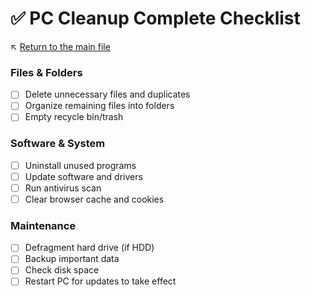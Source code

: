 # ✅ PC Cleanup Complete Checklist

↖️ [Return to the main file](../README.md)

### Files & Folders
- [ ] Delete unnecessary files and duplicates
- [ ] Organize remaining files into folders
- [ ] Empty recycle bin/trash

### Software & System
- [ ] Uninstall unused programs
- [ ] Update software and drivers
- [ ] Run antivirus scan
- [ ] Clear browser cache and cookies

### Maintenance
- [ ] Defragment hard drive (if HDD)
- [ ] Backup important data
- [ ] Check disk space
- [ ] Restart PC for updates to take effect
